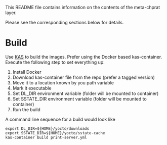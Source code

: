 This README file contains information on the contents of the meta-chprat layer.

Please see the corresponding sections below for details.

Build
=====

Use [KAS](https://github.com/siemens/kas) to build the images. Prefer
using the Docker based kas-container. Execute the following step to
set everything up:

1. Install Docker
2. Download kas-container file from the repo (prefer a tagged version)
3. Move it to a location known by you path variable
4. Mark it executable
5. Set DL_DIR environment variable (folder will be mounted to container)
6. Set SSTATE_DIR environment variable (folder will be mounted to container)
7. Run the build

A command line sequence for a build would look like

```
export DL_DIR=${HOME}/yocto/downloads
export SSTATE_DIR=${HOME}/yocto/sstate-cache
kas-container build print-server.yml
```
